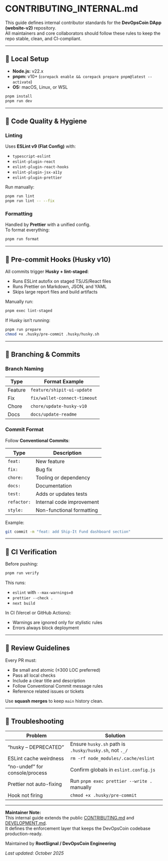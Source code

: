 # CONTRIBUTING_INTERNAL.md

This guide defines internal contributor standards for the **DevOpsCoin DApp (website-v2)** repository.  
All maintainers and core collaborators should follow these rules to keep the repo stable, clean, and CI-compliant.

---

## 🧰 Local Setup

- **Node.js:** v22.x  
- **pnpm:** v10+ (`corepack enable && corepack prepare pnpm@latest --activate`)  
- **OS:** macOS, Linux, or WSL  

```bash
pnpm install
pnpm run dev
```

---

## 🧹 Code Quality & Hygiene

### Linting

Uses **ESLint v9 (Flat Config)** with:

- `typescript-eslint`
- `eslint-plugin-react`
- `eslint-plugin-react-hooks`
- `eslint-plugin-jsx-a11y`
- `eslint-plugin-prettier`

Run manually:

```bash
pnpm run lint
pnpm run lint -- --fix
```

### Formatting

Handled by **Prettier** with a unified config.  
To format everything:

```bash
pnpm run format
```

---

## 🧩 Pre-commit Hooks (Husky v10)

All commits trigger **Husky + lint-staged**:

- Runs ESLint autofix on staged TS/JS/React files  
- Runs Prettier on Markdown, JSON, and YAML  
- Skips large report files and build artifacts  

Manually run:

```bash
pnpm exec lint-staged
```

If Husky isn’t running:

```bash
pnpm run prepare
chmod +x .husky/pre-commit .husky/husky.sh
```

---

## 🧱 Branching & Commits

### Branch Naming

| Type    | Format Example               |
| -------- | ---------------------------- |
| Feature | `feature/shipit-ui-update`   |
| Fix     | `fix/wallet-connect-timeout` |
| Chore   | `chore/update-husky-v10`     |
| Docs    | `docs/update-readme`         |

### Commit Format

Follow **Conventional Commits**:

| Type        | Description               |
| ------------ | ------------------------- |
| `feat:`     | New feature               |
| `fix:`      | Bug fix                   |
| `chore:`    | Tooling or dependency     |
| `docs:`     | Documentation             |
| `test:`     | Adds or updates tests     |
| `refactor:` | Internal code improvement |
| `style:`    | Non-functional formatting |

Example:

```bash
git commit -m "feat: add Ship-It Fund dashboard section"
```

---

## 🧪 CI Verification

Before pushing:

```bash
pnpm run verify
```

This runs:

- `eslint` with `--max-warnings=0`
- `prettier --check .`
- `next build`

In CI (Vercel or GitHub Actions):

- Warnings are ignored only for stylistic rules  
- Errors always block deployment  

---

## 🧭 Review Guidelines

Every PR must:

- Be small and atomic (≤300 LOC preferred)  
- Pass all local checks  
- Include a clear title and description  
- Follow Conventional Commit message rules  
- Reference related issues or tickets  

Use **squash merges** to keep `main` history clean.

---

## 🔧 Troubleshooting

| Problem                        | Solution                                               |
| ------------------------------ | ------------------------------------------------------ |
| “husky – DEPRECATED”           | Ensure `husky.sh` path is `.husky/husky.sh`, not `._/` |
| ESLint cache weirdness         | `rm -rf node_modules/.cache/eslint`                    |
| “no-undef” for console/process | Confirm globals in `eslint.config.js`                  |
| Prettier not auto-fixing       | Run `pnpm exec prettier --write .` manually            |
| Hook not firing                | `chmod +x .husky/pre-commit`                           |

---

**Maintainer Note:**  
This internal guide extends the public [CONTRIBUTING.md](../../.github/CONTRIBUTING.md) and [DEVELOPMENT.md](../../docs/DEVELOPMENT.md).  
It defines the enforcement layer that keeps the DevOpsCoin codebase production-ready.

Maintained by **RootSignal / DevOpsCoin Engineering**

_Last updated: October 2025_
